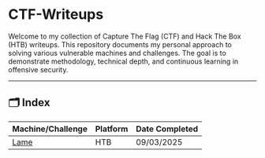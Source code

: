 # CTF-Writeups

Welcome to my collection of Capture The Flag (CTF) and Hack The Box (HTB) writeups. This repository documents my personal approach to solving various vulnerable machines and challenges. The goal is to demonstrate methodology, technical depth, and continuous learning in offensive security.

---

## 🗂️ Index

| Machine/Challenge | Platform | Date Completed |
|-------------------|----------|----------|
| [Lame](./Lame(HackTheBox)Writeup.md) | HTB      | 09/03/2025      |

